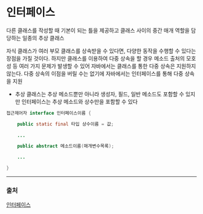 # 인터페이스
다른 클래스를 작성할 때 기본이 되는 틀을 제공하고 클래스 사이의 중간 매개 역할을 담당하는 일종의 추상 클래스

자식 클래스가 여러 부모 클래스를 상속받을 수 있다면, 다양한 동작을 수행할 수 있다는 장점을 가질 것이다. 하지만 클래스를 이용하여 다중 상속을 할 경우 메소드 출처의 모호성 등 여러 가지 문제가 발생할 수 있어 자바에서는 클래스를 통한 다중 상속은 지원하지 않는다.
다중 상속의 이점을 버릴 수는 없기에 자바에서는 인터페이스를 통해 다중 상속을 지원

- 추상 클래스는 추상 메소드뿐만 아니라 생성자, 필드, 일반 메소드도 포함할 수 있지만 인터페이스는 추상 메소드와 상수만을 포함할 수 있다

```java
접근제어자 interface 인터페이스이름 {

    public static final 타입 상수이름 = 값;
    
    ...

    public abstract 메소드이름(매개변수목록);

    ...

}
```

---
### 출처
[인터페이스](https://www.tcpschool.com/java/java_polymorphism_interface)